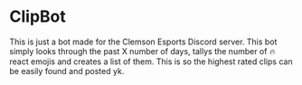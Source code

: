 # ClipBot
This is just a bot made for the Clemson Esports Discord server. This bot simply looks through the past X number of days, tallys the number of :fire: react emojis and creates a list of them. This is so the highest rated clips can be easily found and posted yk.